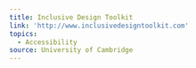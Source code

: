 ```yaml
---
title: Inclusive Design Toolkit
link: 'http://www.inclusivedesigntoolkit.com'
topics:
  - Accessibility
source: University of Cambridge
---
```


